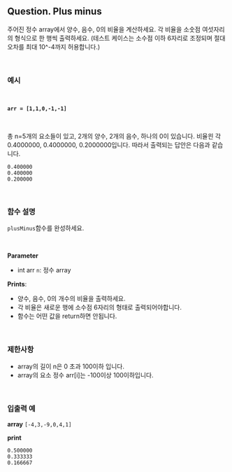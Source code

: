 ## Question. Plus minus
 
 주어진 정수 array에서 양수, 음수, 0의 비율을 계산하세요. 각 비율을 소숫점 여섯자리의 형식으로 한 행씩 출력하세요.
 (테스트 케이스는 소수점 이하 6자리로 조정되며 절대 오차를 최대 10^-4까지 허용합니다.)

</br>

### 예시

</br>

 **`arr = [1,1,0,-1,-1]`**

</br>

 총 n=5개의 요소들이 있고, 2개의 양수, 2개의 음수, 하나의 0이 있습니다. 비율읜 각 0.4000000, 0.4000000, 0.2000000입니다. 따라서 출력되는 답안은 다음과 같습니다.

```
0.400000
0.400000
0.200000
```

</br>

### 함수 설명
 `plusMinus`함수를 완성하세요.

 </br>

 **Parameter**
 - int arr `n`: 정수 array

 **Prints**:
 - 양수, 음수, 0의 개수의 비율을 출력하세요.
 - 각 비율은 새로운 행에 소수점 6자리의 형태로 출력되어야합니다.
 - 함수는 어떤 값을 return하면 안됩니다.

</br>

### 제한사항
- array의 길이 n은 0 초과 100이하 입니다.
- array의 요소 정수 arr[i]는 -100이상 100이하입니다.

</br>

### 입출력 예

**array**
`[-4,3,-9,0,4,1]`

**print**
```
0.500000
0.333333
0.166667
```